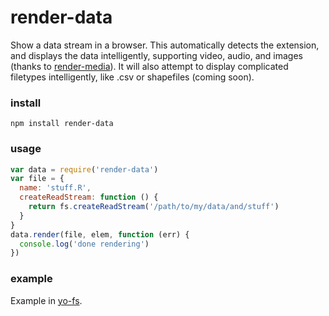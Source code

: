 # render-data

Show a data stream in a browser. This automatically detects the extension, and displays the data intelligently, supporting video, audio, and images (thanks to [render-media](http://npmjs.com/package/render-media)). It will also attempt to display complicated filetypes intelligently, like .csv or shapefiles (coming soon).


### install

```
npm install render-data
```

### usage

```js
var data = require('render-data')
var file = {
  name: 'stuff.R',
  createReadStream: function () { 
    return fs.createReadStream('/path/to/my/data/and/stuff')
  }
}
data.render(file, elem, function (err) {
  console.log('done rendering')
})
```

### example

Example in [yo-fs](http://github.com/karissa/yo-fs).
